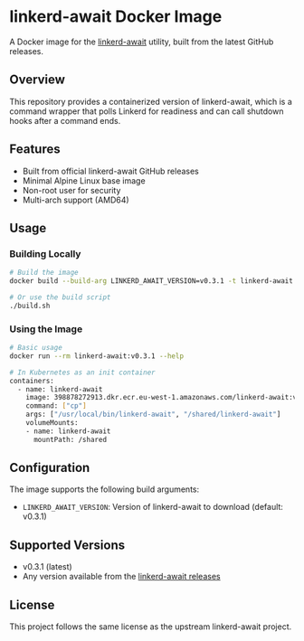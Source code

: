 # linkerd-await Docker Image

A Docker image for the [linkerd-await](https://github.com/linkerd/linkerd-await) utility, built from the latest GitHub releases.

## Overview

This repository provides a containerized version of linkerd-await, which is a command wrapper that polls Linkerd for readiness and can call shutdown hooks after a command ends.

## Features

- Built from official linkerd-await GitHub releases
- Minimal Alpine Linux base image
- Non-root user for security
- Multi-arch support (AMD64)

## Usage

### Building Locally

```bash
# Build the image
docker build --build-arg LINKERD_AWAIT_VERSION=v0.3.1 -t linkerd-await:v0.3.1 .

# Or use the build script
./build.sh
```

### Using the Image

```bash
# Basic usage
docker run --rm linkerd-await:v0.3.1 --help

# In Kubernetes as an init container
containers:
  - name: linkerd-await
    image: 398878272913.dkr.ecr.eu-west-1.amazonaws.com/linkerd-await:v0.3.1
    command: ["cp"]
    args: ["/usr/local/bin/linkerd-await", "/shared/linkerd-await"]
    volumeMounts:
    - name: linkerd-await
      mountPath: /shared
```

## Configuration

The image supports the following build arguments:

- `LINKERD_AWAIT_VERSION`: Version of linkerd-await to download (default: v0.3.1)

## Supported Versions

- v0.3.1 (latest)
- Any version available from the [linkerd-await releases](https://github.com/linkerd/linkerd-await/releases)

## License

This project follows the same license as the upstream linkerd-await project.
